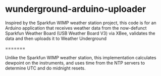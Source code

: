 wunderground-arduino-uploader
=============================

Inspired by the Sparkfun WIMP weather station project, this code is for an Arduino application that receives weather data from the now-defunct Sparkfun Weather Board (USB Weather Board V3) via XBee, validates the data and then uploads it to Weather Underground 

=======


Unlike the Sparkfun WIMP weather station, this implementation calculates dewpoint on the instruments, and uses time from the NTP servers to determine UTC and do midnight resets.
